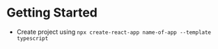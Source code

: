 # Getting Started

- Create project using
  `npx create-react-app name-of-app --template typescript`
